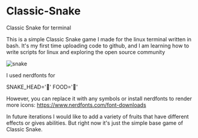 # Classic-Snake
Classic Snake for terminal

This is a simple Classic Snake game I made for the linux terminal written in bash.
It's my first time uploading code to github, and I am learning how to write scripts for linux and exploring the open source community 

![snake](https://github.com/user-attachments/assets/fafb0db7-3af5-4c40-8ada-1b0ec39da4fd)

I used nerdfonts for

SNAKE_HEAD=''
FOOD=''

However, you can replace it with any symbols or install nerdfonts to render more icons:
https://www.nerdfonts.com/font-downloads


In future iterations I would like to add a variety of fruits that have different effects or gives abilities. But right now it's just the simple base game of Classic Snake.
